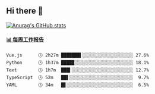 ## Hi there 👋

[![Anurag's GitHub stats](https://github-readme-stats-orilights.vercel.app/api?username=orilights)](https://github.com/anuraghazra/github-readme-stats)

<!--
**OriLight152/OriLight152** is a ✨ _special_ ✨ repository because its `README.md` (this file) appears on your GitHub profile.

Here are some ideas to get you started:

- 🔭 I’m currently working on ...
- 🌱 I’m currently learning ...
- 👯 I’m looking to collaborate on ...
- 🤔 I’m looking for help with ...
- 💬 Ask me about ...
- 📫 How to reach me: ...
- 😄 Pronouns: ...
- ⚡ Fun fact: ...
-->

<!-- waka-box start -->
#### <a href="https://gist.github.com/92c8d5b388768c10efcba86e82b7c4fb" target="_blank">📊 每周工作报告</a>
```text
Vue.js      🕓 2h27m ███████▍░░░░░░░░░░░░░░░░░░░ 27.6%
Python      🕓 1h37m ████▉░░░░░░░░░░░░░░░░░░░░░░ 18.1%
Text        🕓 1h7m  ███▍░░░░░░░░░░░░░░░░░░░░░░░ 12.7%
TypeScript  🕓 52m   ██▌░░░░░░░░░░░░░░░░░░░░░░░░  9.7%
YAML        🕓 34m   █▋░░░░░░░░░░░░░░░░░░░░░░░░░  6.5%
```
<!-- Powered by https://github.com/journey-ad/waka-box-go . -->
<!-- waka-box end -->

